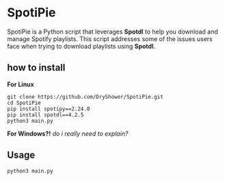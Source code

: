 # SpotiPie
SpotiPie is a Python script that leverages **__Spotdl__** to help you download and manage Spotify playlists. This script addresses some of the issues users face when trying to download playlists using __Spotdl__.


## how to install
**For Linux**
```
git clone https://github.com/DryShower/SpotiPie.git
cd SpotiPie
pip install spotipy==2.24.0
pip install spotdl==4.2.5
python3 main.py
```
**For Windows?!** 
_do i really need to explain?_

## Usage
```
python3 main.py
```
